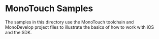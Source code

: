 MonoTouch Samples
=================

The samples in this directory use the MonoTouch toolchain and
MonoDevelop project files to illustrate the basics of how to
work with iOS and the SDK. 
